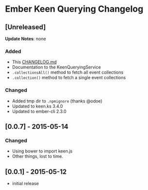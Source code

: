 # Ember Keen Querying Changelog

## \[Unreleased\]

**Update Notes**: none

### Added
- This [CHANGELOG.md](CHANGELOG.md)
- Documentation to the KeenQueryingService
- `.collectionsAll()` method to fetch all event collections
- `.collection()` method to fetch a single event collections

### Changed
- Added tmp dir to `.npmignore` (thanks @odoe)
- Updated to keen.ks 3.4.0
- Updated to ember-cli 2.3.0

## [0.0.7] - 2015-05-14
### Changed
- Using bower to import keen.js
- Other things, lost to time.

## [0.0.1] - 2015-05-12
- initial release
